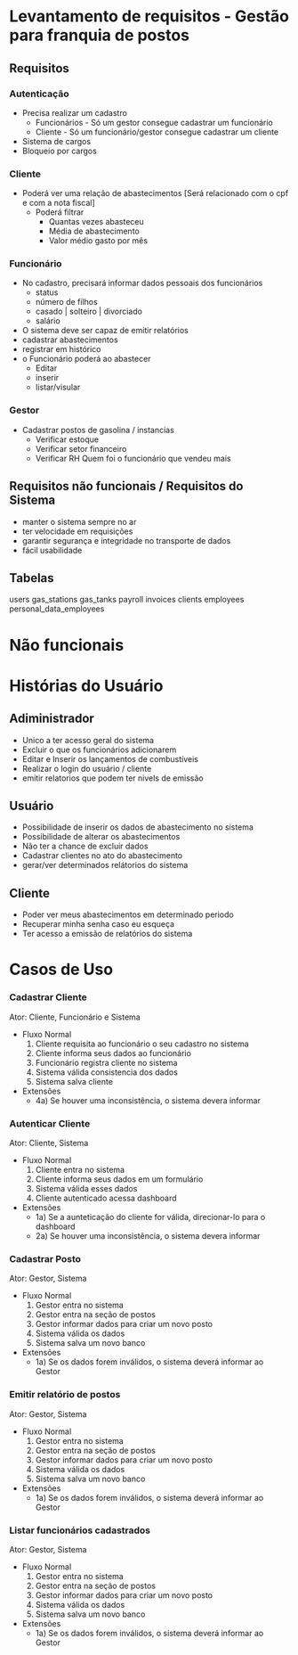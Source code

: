 # Levantamento de requisitos - Gestão para franquia de postos

## Requisitos

### Autenticação
- Precisa realizar um cadastro
  - Funcionários - Só um gestor consegue cadastrar um funcionário
  - Cliente - Só um funcionário/gestor consegue cadastrar um cliente
- Sistema de cargos
- Bloqueio por cargos
### Cliente
- Poderá ver uma relação de abastecimentos [Será relacionado com o cpf e com a nota fiscal]
  - Poderá filtrar
    - Quantas vezes abasteceu
    - Média de abastecimento
    - Valor médio gasto por mês
### Funcionário
- No cadastro, precisará informar dados pessoais dos funcionários
    - status
    - número de filhos
    - casado | solteiro | divorciado
    - salário
- O sistema deve ser capaz de emitir relatórios
- cadastrar abastecimentos
- registrar em histórico
- o Funcionário poderá ao abastecer
  - Editar
  - inserir
  - listar/visular



### Gestor
- Cadastrar postos de gasolina / instancias
    - Verificar estoque
    - Verificar setor financeiro
    - Verificar RH
Quem foi o funcionário que vendeu mais

## Requisitos não funcionais / Requisitos do Sistema

- manter o sistema sempre no ar
- ter velocidade em requisições 
- garantir segurança e integridade no transporte de dados
- fácil usabilidade

## Tabelas
users
gas_stations
gas_tanks
payroll
invoices
clients
employees
personal_data_employees


# Não funcionais

# Histórias do Usuário

## Adiministrador
  - Unico a ter acesso geral do sistema
  - Excluir o que os funcionários adicionarem
  - Editar e Inserir os lançamentos de combustíveis
  - Realizar o login do usuário / cliente
  - emitir relatorios que podem ter nivels de emissão
## Usuário
  - Possibilidade de inserir os dados de abastecimento no sistema
  - Possibilidade de alterar os abastecimentos
  - Não ter a chance de excluir dados
  - Cadastrar clientes no ato do abastecimento
  - gerar/ver determinados relátorios do sistema

## Cliente
  - Poder ver meus abastecimentos em determinado periodo
  - Recuperar minha senha caso eu esqueça
  - Ter acesso a emissão de relatórios do sistema

# Casos de Uso

### Cadastrar Cliente
Ator: Cliente, Funcionário e Sistema
- Fluxo Normal
  1. Cliente requisita ao funcionário o seu cadastro no sistema
  2. Cliente informa seus dados ao funcionário
  3. Funcionário registra cliente no sistema
  4. Sistema válida consistencia dos dados
  5. Sistema salva cliente
- Extensões
  - 4a) Se houver uma inconsistência, o sistema devera informar

### Autenticar Cliente
Ator: Cliente, Sistema
- Fluxo Normal
    1. Cliente entra no sistema
    2. Cliente informa seus dados em um formulário
    3. Sistema válida esses dados
    4. Cliente autenticado acessa dashboard
- Extensões
  - 1a) Se a aunteticação do cliente for válida, direcionar-lo para o dashboard
  - 2a) Se houver uma inconsistência, o sistema devera informar


### Cadastrar Posto
Ator: Gestor, Sistema
- Fluxo Normal
    1. Gestor entra no sistema
    2. Gestor entra na seção de postos
    3. Gestor informar dados para criar um novo posto
    4. Sistema válida os dados
    5. Sistema salva um novo banco
- Extensões
  - 1a) Se os dados forem inválidos, o sistema deverá informar ao Gestor

### Emitir relatório de postos
Ator: Gestor, Sistema
- Fluxo Normal
    1. Gestor entra no sistema
    2. Gestor entra na seção de postos
    3. Gestor informar dados para criar um novo posto
    4. Sistema válida os dados
    5. Sistema salva um novo banco
- Extensões
  - 1a) Se os dados forem inválidos, o sistema deverá informar ao Gestor

### Listar funcionários cadastrados
Ator: Gestor, Sistema
- Fluxo Normal
    1. Gestor entra no sistema
    2. Gestor entra na seção de postos
    3. Gestor informar dados para criar um novo posto
    4. Sistema válida os dados
    5. Sistema salva um novo banco
- Extensões
  - 1a) Se os dados forem inválidos, o sistema deverá informar ao Gestor